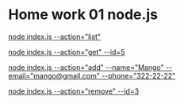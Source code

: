 # Home work 01 node.js

[node index.js --action="list"](https://i.postimg.cc/tCCvf8nr/1.jpg)

[node index.js --action="get" --id=5](https://i.postimg.cc/rsLGTRpG/2.jpg)

[node index.js --action="add" --name="Mango" --email="mango@gmail.com" --phone="322-22-22"](https://i.postimg.cc/9Qfdchck/3.jpg)

[node index.js --action="remove" --id=3](https://i.postimg.cc/vTQ1XrBK/4.jpg)
